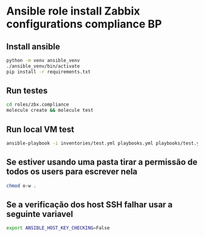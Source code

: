 # Ansible role install Zabbix configurations compliance BP

## Install ansible
```bash
python -m venv ansible_venv
./ansible_venv/bin/activate
pip install -r requirements.txt
```

## Run testes
```bash
cd roles/zbx.compliance
molecule create && molecule test
```

## Run local VM test
```bash
ansible-playbook -i inventories/test.yml playbooks.yml playbooks/test.yml
```

## Se estiver usando uma pasta tirar a permissão de todos os users para escrever nela
```bash
chmod o-w .
```

## Se a verificação dos host SSH falhar usar a seguinte variavel
```bash
export ANSIBLE_HOST_KEY_CHECKING=False
```